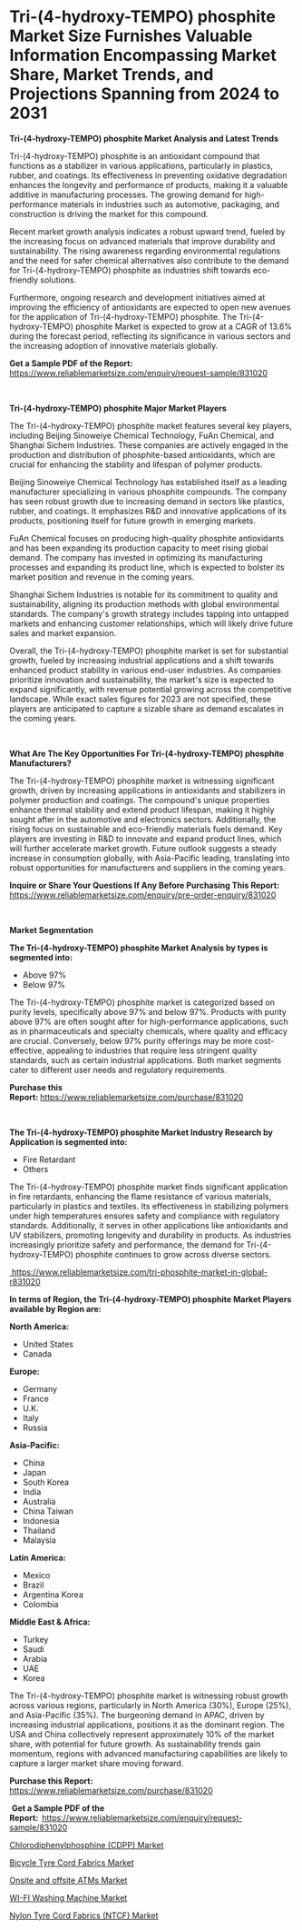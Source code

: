 <p><h1>Tri-(4-hydroxy-TEMPO) phosphite Market Size Furnishes Valuable Information Encompassing Market Share, Market Trends, and Projections Spanning from 2024 to 2031</h1></p><p><strong>Tri-(4-hydroxy-TEMPO) phosphite Market Analysis and Latest Trends</strong></p>
<p><p>Tri-(4-hydroxy-TEMPO) phosphite is an antioxidant compound that functions as a stabilizer in various applications, particularly in plastics, rubber, and coatings. Its effectiveness in preventing oxidative degradation enhances the longevity and performance of products, making it a valuable additive in manufacturing processes. The growing demand for high-performance materials in industries such as automotive, packaging, and construction is driving the market for this compound.</p><p>Recent market growth analysis indicates a robust upward trend, fueled by the increasing focus on advanced materials that improve durability and sustainability. The rising awareness regarding environmental regulations and the need for safer chemical alternatives also contribute to the demand for Tri-(4-hydroxy-TEMPO) phosphite as industries shift towards eco-friendly solutions.</p><p>Furthermore, ongoing research and development initiatives aimed at improving the efficiency of antioxidants are expected to open new avenues for the application of Tri-(4-hydroxy-TEMPO) phosphite. The Tri-(4-hydroxy-TEMPO) phosphite Market is expected to grow at a CAGR of 13.6% during the forecast period, reflecting its significance in various sectors and the increasing adoption of innovative materials globally.</p></p>
<p><strong>Get a Sample PDF of the Report:&nbsp;</strong> <a href="https://www.reliablemarketsize.com/enquiry/request-sample/831020?utm_campaign=1173&utm_medium=2&utm_source=Github&utm_content=ia&utm_term=13102024&utm_id=tri-4-hydroxy-tempo-phosphite">https://www.reliablemarketsize.com/enquiry/request-sample/831020</a></p>
<p>&nbsp;</p>
<p><strong>Tri-(4-hydroxy-TEMPO) phosphite Major Market Players</strong></p>
<p><p>The Tri-(4-hydroxy-TEMPO) phosphite market features several key players, including Beijing Sinoweiye Chemical Technology, FuAn Chemical, and Shanghai Sichem Industries. These companies are actively engaged in the production and distribution of phosphite-based antioxidants, which are crucial for enhancing the stability and lifespan of polymer products.</p><p>Beijing Sinoweiye Chemical Technology has established itself as a leading manufacturer specializing in various phosphite compounds. The company has seen robust growth due to increasing demand in sectors like plastics, rubber, and coatings. It emphasizes R&D and innovative applications of its products, positioning itself for future growth in emerging markets.</p><p>FuAn Chemical focuses on producing high-quality phosphite antioxidants and has been expanding its production capacity to meet rising global demand. The company has invested in optimizing its manufacturing processes and expanding its product line, which is expected to bolster its market position and revenue in the coming years.</p><p>Shanghai Sichem Industries is notable for its commitment to quality and sustainability, aligning its production methods with global environmental standards. The company's growth strategy includes tapping into untapped markets and enhancing customer relationships, which will likely drive future sales and market expansion.</p><p>Overall, the Tri-(4-hydroxy-TEMPO) phosphite market is set for substantial growth, fueled by increasing industrial applications and a shift towards enhanced product stability in various end-user industries. As companies prioritize innovation and sustainability, the market's size is expected to expand significantly, with revenue potential growing across the competitive landscape. While exact sales figures for 2023 are not specified, these players are anticipated to capture a sizable share as demand escalates in the coming years.</p></p>
<p>&nbsp;</p>
<p><strong>What Are The Key Opportunities For Tri-(4-hydroxy-TEMPO) phosphite Manufacturers?</strong></p>
<p><p>The Tri-(4-hydroxy-TEMPO) phosphite market is witnessing significant growth, driven by increasing applications in antioxidants and stabilizers in polymer production and coatings. The compound's unique properties enhance thermal stability and extend product lifespan, making it highly sought after in the automotive and electronics sectors. Additionally, the rising focus on sustainable and eco-friendly materials fuels demand. Key players are investing in R&D to innovate and expand product lines, which will further accelerate market growth. Future outlook suggests a steady increase in consumption globally, with Asia-Pacific leading, translating into robust opportunities for manufacturers and suppliers in the coming years.</p></p>
<p><strong>Inquire or Share Your Questions If Any Before Purchasing This Report:</strong> <a href="https://www.reliablemarketsize.com/enquiry/pre-order-enquiry/831020?utm_campaign=1173&utm_medium=2&utm_source=Github&utm_content=ia&utm_term=13102024&utm_id=tri-4-hydroxy-tempo-phosphite">https://www.reliablemarketsize.com/enquiry/pre-order-enquiry/831020</a></p>
<p>&nbsp;</p>
<p><strong>Market Segmentation</strong></p>
<p><strong>The Tri-(4-hydroxy-TEMPO) phosphite Market Analysis by types is segmented into:</strong></p>
<p><ul><li>Above 97%</li><li>Below 97%</li></ul></p>
<p><p>The Tri-(4-hydroxy-TEMPO) phosphite market is categorized based on purity levels, specifically above 97% and below 97%. Products with purity above 97% are often sought after for high-performance applications, such as in pharmaceuticals and specialty chemicals, where quality and efficacy are crucial. Conversely, below 97% purity offerings may be more cost-effective, appealing to industries that require less stringent quality standards, such as certain industrial applications. Both market segments cater to different user needs and regulatory requirements.</p></p>
<p><strong>Purchase this Report:&nbsp;</strong><a href="https://www.reliablemarketsize.com/purchase/831020?utm_campaign=1173&utm_medium=2&utm_source=Github&utm_content=ia&utm_term=13102024&utm_id=tri-4-hydroxy-tempo-phosphite">https://www.reliablemarketsize.com/purchase/831020</a></p>
<p>&nbsp;</p>
<p><strong>The Tri-(4-hydroxy-TEMPO) phosphite Market Industry Research by Application is segmented into:</strong></p>
<p><ul><li>Fire Retardant</li><li>Others</li></ul></p>
<p><p>The Tri-(4-hydroxy-TEMPO) phosphite market finds significant application in fire retardants, enhancing the flame resistance of various materials, particularly in plastics and textiles. Its effectiveness in stabilizing polymers under high temperatures ensures safety and compliance with regulatory standards. Additionally, it serves in other applications like antioxidants and UV stabilizers, promoting longevity and durability in products. As industries increasingly prioritize safety and performance, the demand for Tri-(4-hydroxy-TEMPO) phosphite continues to grow across diverse sectors.</p></p>
<p><a href="https://www.reliablemarketsize.com/tri-phosphite-market-in-global-r831020?utm_campaign=1173&utm_medium=2&utm_source=Github&utm_content=ia&utm_term=13102024&utm_id=tri-4-hydroxy-tempo-phosphite">&nbsp;https://www.reliablemarketsize.com/tri-phosphite-market-in-global-r831020</a></p>
<p><strong>In terms of Region, the Tri-(4-hydroxy-TEMPO) phosphite Market Players available by Region are:</strong></p>
<p>
    <p> <strong> North America: </strong>
        <ul>
            <li>United States</li>
            <li>Canada</li>
        </ul>
        </p> 
    <p> <strong> Europe: </strong>
        <ul>
            <li>Germany</li>
            <li>France</li>
            <li>U.K.</li>
            <li>Italy</li>
            <li>Russia</li>
        </ul>
        </p> 
    <p> <strong> Asia-Pacific: </strong>
        <ul>
            <li>China</li>
            <li>Japan</li>
            <li>South Korea</li>
            <li>India</li>
            <li>Australia</li>
            <li>China Taiwan</li>
            <li>Indonesia</li>
            <li>Thailand</li>
            <li>Malaysia</li>
        </ul>
        </p> 
    <p> <strong> Latin America: </strong>
        <ul>
            <li>Mexico</li>
            <li>Brazil</li>
            <li>Argentina Korea</li>
            <li>Colombia</li>
        </ul>
        </p> 
    <p> <strong> Middle East & Africa: </strong>
        <ul>
            <li>Turkey</li>
            <li>Saudi</li>
            <li>Arabia</li>
            <li>UAE</li>
            <li>Korea</li>
        </ul>
    </p>
    </p>
<p><p>The Tri-(4-hydroxy-TEMPO) phosphite market is witnessing robust growth across various regions, particularly in North America (30%), Europe (25%), and Asia-Pacific (35%). The burgeoning demand in APAC, driven by increasing industrial applications, positions it as the dominant region. The USA and China collectively represent approximately 10% of the market share, with potential for future growth. As sustainability trends gain momentum, regions with advanced manufacturing capabilities are likely to capture a larger market share moving forward.</p></p>
<p><strong>Purchase this Report: </strong><a href="https://www.reliablemarketsize.com/purchase/831020?utm_campaign=1173&utm_medium=2&utm_source=Github&utm_content=ia&utm_term=13102024&utm_id=tri-4-hydroxy-tempo-phosphite">https://www.reliablemarketsize.com/purchase/831020</a></p>
<p>&nbsp;<strong>Get a Sample PDF of the Report:&nbsp;&nbsp;</strong><a href="https://www.reliablemarketsize.com/enquiry/request-sample/831020?utm_campaign=1173&utm_medium=2&utm_source=Github&utm_content=ia&utm_term=13102024&utm_id=tri-4-hydroxy-tempo-phosphite">https://www.reliablemarketsize.com/enquiry/request-sample/831020</a></p>
<p><strong></strong></p>
<p><p><a href="https://www.linkedin.com/pulse/future-ready-strategic-insights-global-chlorodiphenylphosphine-v5v9f?utm_campaign=1173&utm_medium=2&utm_source=Github&utm_content=ia&utm_term=13102024&utm_id=tri-4-hydroxy-tempo-phosphite">Chlorodiphenylphosphine (CDPP) Market</a></p><p><a href="https://www.linkedin.com/pulse/bicycle-tyre-cord-fabrics-market-ecosystem-competitive-landscape-ex5qe?utm_campaign=1173&utm_medium=2&utm_source=Github&utm_content=ia&utm_term=13102024&utm_id=tri-4-hydroxy-tempo-phosphite">Bicycle Tyre Cord Fabrics Market</a></p><p><a href="https://github.com/halleabdon2v1s/Market-Research-Report-List-1/blob/main/onsite-and-offsite-atms-market.md?utm_campaign=1173&utm_medium=2&utm_source=Github&utm_content=ia&utm_term=13102024&utm_id=tri-4-hydroxy-tempo-phosphite">Onsite and offsite ATMs Market</a></p><p><a href="https://github.com/RoccoManning/Market-Research-Report-List-7/blob/main/wi-fi-washing-machine-market.md?utm_campaign=1173&utm_medium=2&utm_source=Github&utm_content=ia&utm_term=13102024&utm_id=tri-4-hydroxy-tempo-phosphite">WI-FI Washing Machine Market</a></p><p><a href="https://www.linkedin.com/pulse/nylon-tyre-cord-fabrics-ntcf-market-trends-insights-type-application-kchae?utm_campaign=1173&utm_medium=2&utm_source=Github&utm_content=ia&utm_term=13102024&utm_id=tri-4-hydroxy-tempo-phosphite">Nylon Tyre Cord Fabrics (NTCF) Market</a></p></p>